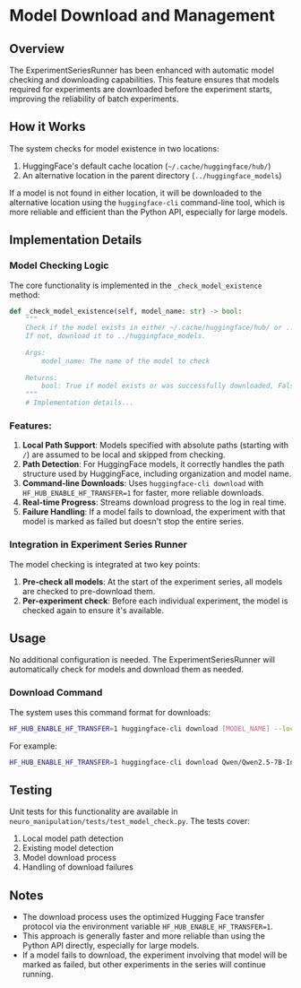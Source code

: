 # Model Download and Management

## Overview

The ExperimentSeriesRunner has been enhanced with automatic model checking and downloading capabilities. This feature ensures that models required for experiments are downloaded before the experiment starts, improving the reliability of batch experiments.

## How it Works

The system checks for model existence in two locations:
1. HuggingFace's default cache location (`~/.cache/huggingface/hub/`)
2. An alternative location in the parent directory (`../huggingface_models`)

If a model is not found in either location, it will be downloaded to the alternative location using the `huggingface-cli` command-line tool, which is more reliable and efficient than the Python API, especially for large models.

## Implementation Details

### Model Checking Logic

The core functionality is implemented in the `_check_model_existence` method:

```python
def _check_model_existence(self, model_name: str) -> bool:
    """
    Check if the model exists in either ~/.cache/huggingface/hub/ or ../huggingface_models.
    If not, download it to ../huggingface_models.
    
    Args:
        model_name: The name of the model to check
        
    Returns:
        bool: True if model exists or was successfully downloaded, False otherwise
    """
    # Implementation details...
```

### Features:

1. **Local Path Support**: Models specified with absolute paths (starting with `/`) are assumed to be local and skipped from checking.
2. **Path Detection**: For HuggingFace models, it correctly handles the path structure used by HuggingFace, including organization and model name.
3. **Command-line Downloads**: Uses `huggingface-cli download` with `HF_HUB_ENABLE_HF_TRANSFER=1` for faster, more reliable downloads.
4. **Real-time Progress**: Streams download progress to the log in real time.
5. **Failure Handling**: If a model fails to download, the experiment with that model is marked as failed but doesn't stop the entire series.

### Integration in Experiment Series Runner

The model checking is integrated at two key points:

1. **Pre-check all models**: At the start of the experiment series, all models are checked to pre-download them.
2. **Per-experiment check**: Before each individual experiment, the model is checked again to ensure it's available.

## Usage

No additional configuration is needed. The ExperimentSeriesRunner will automatically check for models and download them as needed.

### Download Command

The system uses this command format for downloads:

```bash
HF_HUB_ENABLE_HF_TRANSFER=1 huggingface-cli download [MODEL_NAME] --local-dir [TARGET_DIR]
```

For example:
```bash
HF_HUB_ENABLE_HF_TRANSFER=1 huggingface-cli download Qwen/Qwen2.5-7B-Instruct --local-dir ../huggingface_models/Qwen/Qwen2.5-7B-Instruct
```

## Testing

Unit tests for this functionality are available in `neuro_manipulation/tests/test_model_check.py`. The tests cover:

1. Local model path detection
2. Existing model detection
3. Model download process
4. Handling of download failures

## Notes

- The download process uses the optimized Hugging Face transfer protocol via the environment variable `HF_HUB_ENABLE_HF_TRANSFER=1`.
- This approach is generally faster and more reliable than using the Python API directly, especially for large models.
- If a model fails to download, the experiment involving that model will be marked as failed, but other experiments in the series will continue running. 